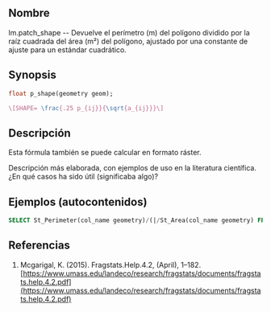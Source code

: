 ## Nombre
lm.patch_shape --  Devuelve el perímetro (m) del polígono dividido por la raíz cuadrada del área (m²) del polígono, ajustado por una constante de ajuste para un estándar cuadrático.

## Synopsis

```sql
float p_shape(geometry geom);
```

```tex
\[SHAPE= \frac{.25 p_{ij}}{\sqrt{a_{ij}}}\]
```

## Descripción

Esta fórmula también se puede calcular en formato ráster.

Descripción más elaborada, con ejemplos de uso en la literatura científica. ¿En qué casos ha sido útil (significaba algo)?


## Ejemplos (autocontenidos)


```sql
SELECT St_Perimeter(col_name geometry)/(|/St_Area(col_name geometry) FROM table_name;
```

## Referencias

1. Mcgarigal, K. (2015). Fragstats.Help.4.2, (April), 1–182. [https://www.umass.edu/landeco/research/fragstats/documents/fragstats.help.4.2.pdf](https://www.umass.edu/landeco/research/fragstats/documents/fragstats.help.4.2.pdf)
